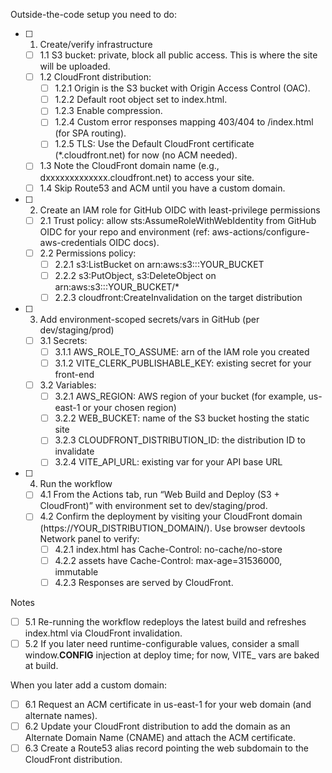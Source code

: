Outside-the-code setup you need to do:

- [ ] 1. Create/verify infrastructure
  - [ ] 1.1 S3 bucket: private, block all public access. This is where the site will be uploaded.
  - [ ] 1.2 CloudFront distribution:
    - [ ] 1.2.1 Origin is the S3 bucket with Origin Access Control (OAC).
    - [ ] 1.2.2 Default root object set to index.html.
    - [ ] 1.2.3 Enable compression.
    - [ ] 1.2.4 Custom error responses mapping 403/404 to /index.html (for SPA routing).
    - [ ] 1.2.5 TLS: Use the Default CloudFront certificate (\*.cloudfront.net) for now (no ACM needed).
  - [ ] 1.3 Note the CloudFront domain name (e.g., dxxxxxxxxxxxxx.cloudfront.net) to access your site.
  - [ ] 1.4 Skip Route53 and ACM until you have a custom domain.

- [ ] 2. Create an IAM role for GitHub OIDC with least-privilege permissions
  - [ ] 2.1 Trust policy: allow sts:AssumeRoleWithWebIdentity from GitHub OIDC for your repo and environment (ref: aws-actions/configure-aws-credentials OIDC docs).
  - [ ] 2.2 Permissions policy:
    - [ ] 2.2.1 s3:ListBucket on arn:aws:s3:::YOUR_BUCKET
    - [ ] 2.2.2 s3:PutObject, s3:DeleteObject on arn:aws:s3:::YOUR_BUCKET/\*
    - [ ] 2.2.3 cloudfront:CreateInvalidation on the target distribution

- [ ] 3. Add environment-scoped secrets/vars in GitHub (per dev/staging/prod)
  - [ ] 3.1 Secrets:
    - [ ] 3.1.1 AWS_ROLE_TO_ASSUME: arn of the IAM role you created
    - [ ] 3.1.2 VITE_CLERK_PUBLISHABLE_KEY: existing secret for your front-end
  - [ ] 3.2 Variables:
    - [ ] 3.2.1 AWS_REGION: AWS region of your bucket (for example, us-east-1 or your chosen region)
    - [ ] 3.2.2 WEB_BUCKET: name of the S3 bucket hosting the static site
    - [ ] 3.2.3 CLOUDFRONT_DISTRIBUTION_ID: the distribution ID to invalidate
    - [ ] 3.2.4 VITE_API_URL: existing var for your API base URL

- [ ] 4. Run the workflow
  - [ ] 4.1 From the Actions tab, run “Web Build and Deploy (S3 + CloudFront)” with environment set to dev/staging/prod.
  - [ ] 4.2 Confirm the deployment by visiting your CloudFront domain (https://YOUR_DISTRIBUTION_DOMAIN/). Use browser devtools Network panel to verify:
    - [ ] 4.2.1 index.html has Cache-Control: no-cache/no-store
    - [ ] 4.2.2 assets have Cache-Control: max-age=31536000, immutable
    - [ ] 4.2.3 Responses are served by CloudFront.

Notes

- [ ] 5.1 Re-running the workflow redeploys the latest build and refreshes index.html via CloudFront invalidation.
- [ ] 5.2 If you later need runtime-configurable values, consider a small window.**CONFIG** injection at deploy time; for now, VITE\_ vars are baked at build.

When you later add a custom domain:

- [ ] 6.1 Request an ACM certificate in us-east-1 for your web domain (and alternate names).
- [ ] 6.2 Update your CloudFront distribution to add the domain as an Alternate Domain Name (CNAME) and attach the ACM certificate.
- [ ] 6.3 Create a Route53 alias record pointing the web subdomain to the CloudFront distribution.
